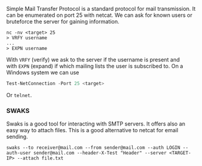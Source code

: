 Simple Mail Transfer Protocol is a standard protocol for mail transmission. It can be enumerated on port 25 with netcat. We can ask for known users or bruteforce the server for gaining information.

```shell
nc -nv <target> 25
> VRFY username
...
> EXPN username
```

With `VRFY` (verify) we ask to the server if the username is present and with `EXPN` (expand) if which mailing lists the user is subscribed to. On a Windows system we can use

```powershell
Test-NetConnection -Port 25 <target>
```

Or `telnet`.

### SWAKS

Swaks is a good tool for interacting with SMTP servers. It offers also an easy way to attach files. This is a good alternative to netcat for email sending.

```shell
swaks --to receiver@mail.com --from sender@mail.com --auth LOGIN --auth-user sender@mail.com --header-X-Test "Header" --server <TARGET-IP> --attach file.txt
```